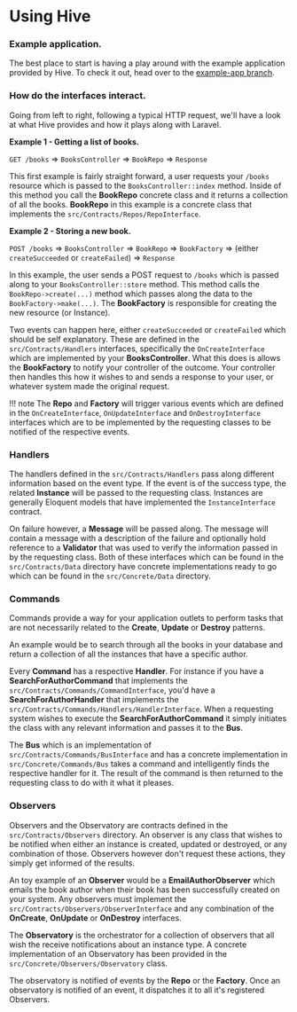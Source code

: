 # Using Hive

### Example application.

The best place to start is having a play around with the example application provided by Hive. To check it out, head over to the [example-app branch](https://github.com/r3oath/hive/tree/example-app).

### How do the interfaces interact.

Going from left to right, following a typical HTTP request, we'll have a look at what Hive provides and how it plays along with Laravel.

**Example 1 - Getting a list of books.**

`GET /books` => `BooksController` => `BookRepo` => `Response`

This first example is fairly straight forward, a user requests your `/books` resource which is passed to the `BooksController::index` method. Inside of this method you call the **BookRepo** concrete class and it returns a collection of all the books. **BookRepo** in this example is a concrete class that implements the `src/Contracts/Repos/RepoInterface`.

**Example 2 - Storing a new book.**

`POST /books` => `BooksController` => `BookRepo` => `BookFactory` => (either `createSucceeded` or `createFailed`) => `Response`

In this example, the user sends a POST request to `/books` which is passed along to your `BooksController::store` method. This method calls the `BookRepo->create(...)` method which passes along the data to the `BookFactory->make(...)`. The **BookFactory** is responsible for creating the new resource (or Instance). 

Two events can happen here, either `createSucceeded` or `createFailed` which should be self explanatory. These are defined in the `src/Contracts/Handlers` interfaces, specifically the `OnCreateInterface` which are implemented by your **BooksController**. What this does is allows the **BookFactory** to notify your controller of the outcome. Your controller then handles this how it wishes to and sends a response to your user, or whatever system made the original request.

!!! note
    The **Repo** and **Factory** will trigger various events which are defined in the `OnCreateInterface`, `OnUpdateInterface` and `OnDestroyInterface` interfaces which are to be implemented by the requesting classes to be notified of the respective events.

### Handlers

The handlers defined in the `src/Contracts/Handlers` pass along different information based on the event type. If the event is of the success type, the related **Instance** will be passed to the requesting class. Instances are generally Eloquent models that have implemented the `InstanceInterface` contract. 

On failure however, a **Message** will be passed along. The message will contain a message with a description of the failure and optionally hold reference to a **Validator** that was used to verify the information passed in by the requesting class. Both of these interfaces which can be found in the `src/Contracts/Data` directory have concrete implementations ready to go which can be found in the `src/Concrete/Data` directory.

### Commands

Commands provide a way for your application outlets to perform tasks that are not necessarily related to the **Create**, **Update** or **Destroy** patterns.

An example would be to search through all the books in your database and return a collection of all the instances that have a specific author.

Every **Command** has a respective **Handler**. For instance if you have a **SearchForAuthorCommand** that implements the `src/Contracts/Commands/CommandInterface`, you'd have a **SearchForAuthorHandler** that implements the `src/Contracts/Commands/Handlers/HandlerInterface`. When a requesting system wishes to execute the **SearchForAuthorCommand** it simply initiates the class with any relevant information and passes it to the **Bus**. 

The **Bus** which is an implementation of `src/Contracts/Commands/BusInterface` and has a concrete implementation in `src/Concrete/Commands/Bus` takes a command and intelligently finds the respective handler for it. The result of the command is then returned to the requesting class to do with it what it pleases.

### Observers

Observers and the Observatory are contracts defined in the `src/Contracts/Observers` directory. An observer is any class that wishes to be notified when either an instance is created, updated or destroyed, or any combination of those. Observers however don't request these actions, they simply get informed of the results. 

An toy example of an **Observer** would be a **EmailAuthorObserver** which emails the book author when their book has been successfully created on your system. Any observers must implement the `src/Contracts/Observers/ObserverInterface` and any combination of the **OnCreate**, **OnUpdate** or **OnDestroy** interfaces.

The **Observatory** is the orchestrator for a collection of observers that all wish the receive notifications about an instance type. A concrete implementation of an Observatory has been provided in the `src/Concrete/Observers/Observatory` class.

The observatory is notified of events by the **Repo** or the **Factory**. Once an observatory is notified of an event, it dispatches it to all it's registered Observers.
